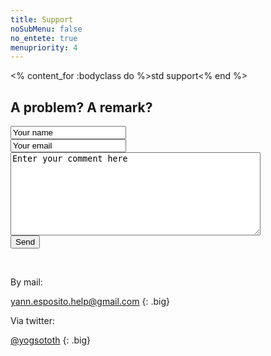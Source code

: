 ```yaml
---
title: Support
noSubMenu: false
no_entete: true
menupriority: 4
---
```

<% content_for :bodyclass do %>std support<% end %>

## A problem? A remark? 

<form name="email" id="email" action="/contact" method="post">
<input type="text" name="name" value="Your name" onfocus="this.value=''" style="display: block;width=20em"/>
<input type="text" name="mail" value="Your email"  onfocus="this.value=''" style="display: block; width=20em"/>
<textarea name="body" id="bodytextarea" value=""  onfocus="this.value=''" style="display: block; height: 10em; width: 30em;">Enter your comment here</textarea>
<input type="submit" value="Send"/>
</form>

<br/>

By mail:

<yann.esposito.help@gmail.com>
{: .big} 


Via twitter: 

[@yogsototh](http://twitter.com/yogsototh)
{: .big}
